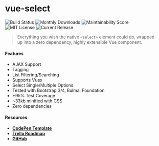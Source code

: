 # vue-select 

![Build Status](https://travis-ci.org/sagalbot/vue-select.svg?branch=master)
![Monthly Downloads](https://img.shields.io/npm/dm/vue-select.svg?style=flat-square) 
![Maintainability Score](https://img.shields.io/codeclimate/maintainability/sagalbot/vue-select.svg?style=flat-square) 
![MIT License](https://img.shields.io/github/license/sagalbot/vue-select.svg?style=flat-square) 
![Current Release](https://img.shields.io/github/release/sagalbot/vue-select.svg?style=flat-square)

> Everything you wish the native `<select>` element could do, wrapped up into a
  zero dependency, highly extensible Vue component. 

#### Features
- AJAX Support
- Tagging
- List Filtering/Searching
- Supports Vuex
- Select Single/Multiple Options
- Tested with Bootstrap 3/4, Bulma, Foundation
- +95% Test Coverage
- ~33kb minified with CSS
- Zero dependencies

#### Resources
- **[CodePen Template](http://codepen.io/sagalbot/pen/NpwrQO)**
- **[Trello Roadmap](https://trello.com/b/vWvITNzS/vue-select)**
- **[GitHub](https://github.com/sagalbot/vue-select)**
